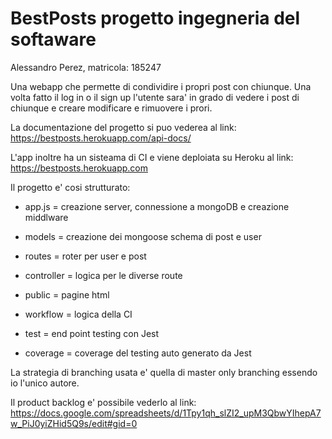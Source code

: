 # BestPosts progetto ingegneria del softaware

Alessandro Perez, matricola: 185247

Una webapp che permette di condividire i propri post con chiunque. 
Una volta fatto il log in o il sign up l'utente sara' in grado di vedere i post di chiunque e creare modificare e rimuovere i prori.

La documentazione del progetto si puo vederea al link: https://bestposts.herokuapp.com/api-docs/

L'app inoltre ha un sisteama di CI e viene deploiata su Heroku al link: https://bestposts.herokuapp.com

Il progetto e' cosi strutturato:

- app.js = creazione server, connessione a mongoDB e creazione middlware

- models = creazione dei mongoose schema di post e user

- routes = roter per user e post

- controller = logica per le diverse route

- public = pagine html

- workflow = logica della CI

- test = end point testing con Jest

- coverage = coverage del testing auto generato da Jest

La strategia di branching usata e' quella di master only branching essendo io l'unico autore.

Il product backlog e' possibile vederlo al link: https://docs.google.com/spreadsheets/d/1Tpy1qh_slZI2_upM3QbwYIhepA7w_PiJ0yiZHid5Q9s/edit#gid=0


